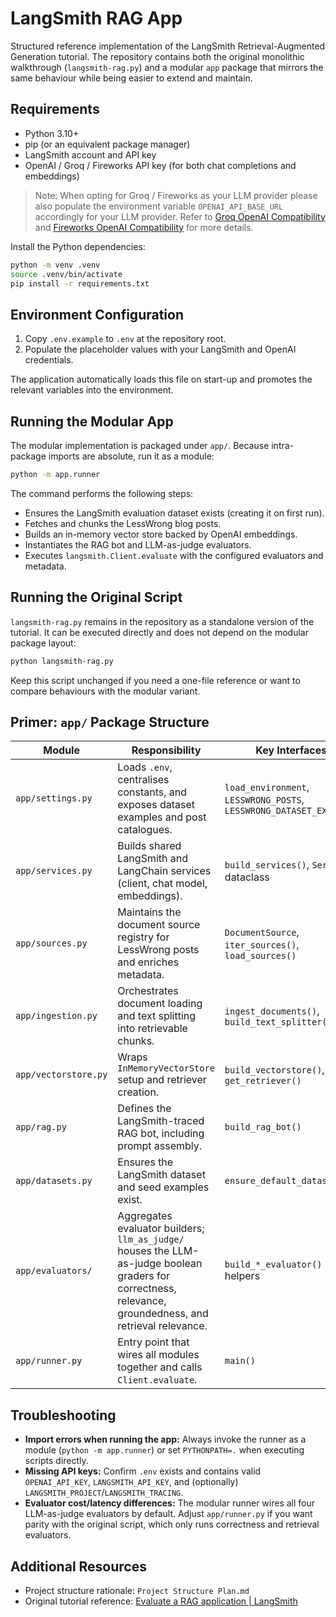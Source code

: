 # LangSmith RAG App

Structured reference implementation of the LangSmith Retrieval-Augmented Generation tutorial. The repository contains both the original monolithic walkthrough (`langsmith-rag.py`) and a modular `app` package that mirrors the same behaviour while being easier to extend and maintain.

## Requirements
- Python 3.10+
- pip (or an equivalent package manager)
- LangSmith account and API key
- OpenAI / Groq / Fireworks API key (for both chat completions and embeddings)

> Note: When opting for Groq / Fireworks as your LLM provider please also populate the environment variable ``OPENAI_API_BASE_URL`` accordingly for your LLM provider. Refer to [Groq OpenAI Compatibility](https://console.groq.com/docs/openai) and [Fireworks OpenAI Compatibility](https://docs.fireworks.ai/tools-sdks/openai-compatibility) for more details.

Install the Python dependencies:

```bash
python -m venv .venv
source .venv/bin/activate
pip install -r requirements.txt
```

## Environment Configuration
1. Copy `.env.example` to `.env` at the repository root.
2. Populate the placeholder values with your LangSmith and OpenAI credentials.

The application automatically loads this file on start-up and promotes the relevant variables into the environment.

## Running the Modular App
The modular implementation is packaged under `app/`. Because intra-package imports are absolute, run it as a module:

```bash
python -m app.runner
```

The command performs the following steps:
- Ensures the LangSmith evaluation dataset exists (creating it on first run).
- Fetches and chunks the LessWrong blog posts.
- Builds an in-memory vector store backed by OpenAI embeddings.
- Instantiates the RAG bot and LLM-as-judge evaluators.
- Executes `langsmith.Client.evaluate` with the configured evaluators and metadata.

## Running the Original Script
`langsmith-rag.py` remains in the repository as a standalone version of the tutorial. It can be executed directly and does not depend on the modular package layout:

```bash
python langsmith-rag.py
```

Keep this script unchanged if you need a one-file reference or want to compare behaviours with the modular variant.

## Primer: `app/` Package Structure

| Module | Responsibility | Key Interfaces |
| --- | --- | --- |
| `app/settings.py` | Loads `.env`, centralises constants, and exposes dataset examples and post catalogues. | `load_environment`, `LESSWRONG_POSTS`, `LESSWRONG_DATASET_EXAMPLES` |
| `app/services.py` | Builds shared LangSmith and LangChain services (client, chat model, embeddings). | `build_services()`, `Services` dataclass |
| `app/sources.py` | Maintains the document source registry for LessWrong posts and enriches metadata. | `DocumentSource`, `iter_sources()`, `load_sources()` |
| `app/ingestion.py` | Orchestrates document loading and text splitting into retrievable chunks. | `ingest_documents()`, `build_text_splitter()` |
| `app/vectorstore.py` | Wraps `InMemoryVectorStore` setup and retriever creation. | `build_vectorstore()`, `get_retriever()` |
| `app/rag.py` | Defines the LangSmith-traced RAG bot, including prompt assembly. | `build_rag_bot()` |
| `app/datasets.py` | Ensures the LangSmith dataset and seed examples exist. | `ensure_default_dataset()` |
| `app/evaluators/` | Aggregates evaluator builders; `llm_as_judge/` houses the LLM-as-judge boolean graders for correctness, relevance, groundedness, and retrieval relevance. | `build_*_evaluator()` helpers |
| `app/runner.py` | Entry point that wires all modules together and calls `Client.evaluate`. | `main()` |

## Troubleshooting
- **Import errors when running the app:** Always invoke the runner as a module (`python -m app.runner`) or set `PYTHONPATH=.` when executing scripts directly.
- **Missing API keys:** Confirm `.env` exists and contains valid `OPENAI_API_KEY`, `LANGSMITH_API_KEY`, and (optionally) `LANGSMITH_PROJECT`/`LANGSMITH_TRACING`.
- **Evaluator cost/latency differences:** The modular runner wires all four LLM-as-judge evaluators by default. Adjust `app/runner.py` if you want parity with the original script, which only runs correctness and retrieval evaluators.

## Additional Resources
- Project structure rationale: `Project Structure Plan.md`
- Original tutorial reference: [Evaluate a RAG application | LangSmith](https://docs.langchain.com/langsmith/evaluate-rag-tutorial)
